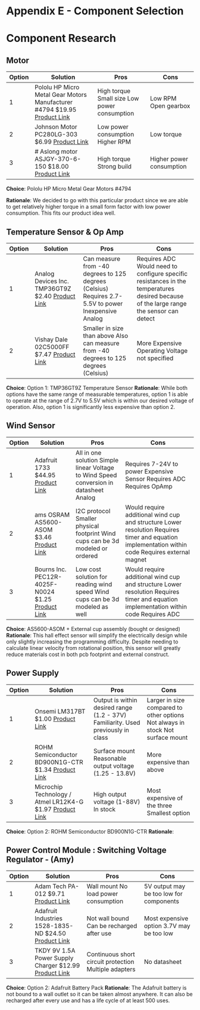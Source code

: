 # Appendix E - Component Selection


# Component Research
## Motor 

| Option | Solution   | Pros            | Cons          |
|--------|---------------------------------------------------------------------------------|----------------------------------------------|---------------------------|
| 1 | Pololu  HP Micro Metal Gear Motors Manufacturer #4794 $19.95 [Product Link](https://www.digikey.com/en/products/detail/pololu-corporation/4794/10450215) | High torque Small size Low power consumption	 | Low RPM Open gearbox      |
| 2 | Johnson Motor PC280LG-303 $6.99 [Product Link](https://www.digikey.com/en/products/detail/johnson-motor/PC280LG-303/12719605?s=N4IgTCBcDaIAoGEwA4AMAZA4gWgMytxAF0BfIA)                            | Low power consumption Higher RPM             | Low torque                |
| 3  | # Aslong motor ASJGY-370-6-150  $18.00 [Product Link](https://www.digikey.com/en/products/detail/aslong-motor/ASJGY-370-6-150/17141533)                          | High torque Strong build                     | Higher power consumption  |

**Choice**: Pololu HP Micro Metal Gear Motors #4794

**Rationale**: We decided to go with this particular product since we are able to get relatively higher torque in a small form factor with low power consumption. This fits our product idea well. 


## Temperature Sensor & Op Amp 

| Option | Solution   |     Pros          | Cons      |
|--------|-----------------------------------------------------------------------|------------------------------------------------------------------------------------------------------|----------------------------------------------------------------------------------------------------------------------------------------|
| 1 | Analog Devices Inc. TMP36GT9Z $2.40 [Product Link](https://www.digikey.com/en/products/detail/analog-devices-inc./TMP36GT9Z/820404?utm_adgroup=Sensors%2C%20Transducers&utm_source=google&utm_medium=cpc&utm_campaign=Shopping_Supplier_Analog%20Devices_8100_Co-op&utm_term=&utm_content=Sensors%2C%20Transducers&gclid=CjwKCAiAuOieBhAIEiwAgjCvcsCZyWVeiyDcKQUVVTk8pV4ASd2GmkGpzxy_TOEjEfYKlqq3DK2GTBoC_5sQAvD_BwE)                 | Can measure from -40 degrees to 125 degrees (Celsius)  Requires 2.7-5.5V to power Inexpensive Analog | Requires ADC <br> Would need to configure specific resistances in the temperatures desired because of the large range the sensor can detect |
| 2 |  Vishay Dale 02C5000FF $7.47 [Product Link](https://www.digikey.com/en/products/detail/vishay-dale/02C5000FF/7102168?utm_adgroup=Sensors&utm_source=google&utm_medium=cpc&utm_campaign=Shopping_Supplier_Vishay&utm_term=&utm_content=Sensors&gclid=CjwKCAiAuOieBhAIEiwAgjCvcjanU_nYK6sKSd_tNL7Bc9r0mU-zho8bE9Sww9H88CmrueyUZ3rF7xoCSCEQAvD_BwE)                         | Smaller in size than above Also can measure from -40 degrees to 125 degrees (Celsius)                | More Expensive Operating Voltage not specified                                                                                         |


**Choice**: Option 1: TMP36GT9Z Temperature Sensor
**Rationale**: While both options have the same range of measurable temperatures, option 1 is able to operate at the range of 2.7V to 5.5V which is within our desired voltage of operation. Also, option 1 is significantly less expensive than option 2.

## Wind Sensor

| Option | Solution                                                                                                        | Pros                                                                                   | Cons                                                                                                                                             |
|--------|-----------------------------------------------------------------------------------------------------------------|----------------------------------------------------------------------------------------|--------------------------------------------------------------------------------------------------------------------------------------------------|
| 1 |  Adafruit 1733 $44.95 [Product Link](https://www.digikey.com/en/products/detail/adafruit-industries-llc/1733/5356813)                                                                          | All in one solution Simple linear Voltage to Wind Speed conversion in datasheet Analog | Requires 7-24V to power Expensive Sensor Requires ADC Requires OpAmp                                                                             |
| 2 | ams OSRAM AS5600-ASOM $3.46 [Product Link](https://www.digikey.com/en/products/detail/ams-osram/AS5600-ASOM/4914332)          | I2C protocol Smaller physical footprint Wind cups can be 3d modeled or ordered         | Would require additional wind cup and structure Lower resolution Requires timer and equation implementation within code Requires external magnet |
| 3 | Bourns Inc. PEC12R-4025F-N0024 $1.25 [Product Link](https://www.digikey.com/en/products/detail/bourns-inc/PEC12R-4025F-N0024/4499645) | Low cost solution for reading wind speed Wind cups can be 3d modeled as well           | Would require additional wind cup and structure Lower resolution Requires timer and equation implementation within code Requires ADC             |


**Choice**: AS5600-ASOM + External cup assembly (bought or designed)
**Rationale**: This hall effect sensor will simplify the electrically design while only slightly increasing the programming difficulty. Despite needing to calculate linear velocity from rotational position, this sensor will greatly reduce materials cost in both pcb footprint and external construct.


## Power Supply 

| Option | Solution                                                 | Pros                                                                             | Cons                                                                            |
|--------|----------------------------------------------------------|----------------------------------------------------------------------------------|---------------------------------------------------------------------------------|
| 1  | Onsemi LM317BT $1.00 [Product Link](https://www.mouser.com/ProductDetail/onsemi/LM317BT?qs=2OtswVQKCOFqwWAJL8KJcQ%3D%3D)                 | Output is within desired range (1.2 - 37V) Familiarity. Used previously in class | Larger in size compared to other options  Not always in stock Not surface mount |
| 2 | ROHM Semiconductor BD900N1G-CTR $1.34 [Product Link](https://www.mouser.com/ProductDetail/ROHM-Semiconductor/BD900N1G-CTR?qs=tlsG%2FOw5FFj5wsaHI6szYQ%3D%3D )       | Surface mount Reasonable output voltage (1.25 - 13.8V)                           | More expensive than above                                                       |
| 3 | Microchip Technology / Atmel LR12K4-G $1.97 [Product Link](https://www.digikey.com/en/products/detail/texas-instruments/LM340T-5-0-NOPB/6237?utm_adgroup=Texas%20Instruments&utm_source=google&utm_medium=cpc&utm_campaign=Dynamic%20Search_EN_Focus%20Suppliers&utm_term=&utm_content=Texas%20Instruments&gclid=Cj0KCQiA4aacBhCUARIsAI55maFnEFSxY9Nrp74SMGPRYId6pp5bPTp1S4CAfAtAoHT3UKIn8THIalcaAgYoEALw_wcB)  | High output voltage (1-88V) In stock                                             | Most expensive of the three Smallest option                                     |

**Choice**: Option 2: ROHM Semiconductor BD900N1G-CTR
**Rationale**:

## Power Control Module : Switching Voltage Regulator - (Amy)

| Option | Solution                                              | Pros                                                  | Cons                                       |
|--------|-------------------------------------------------------|-------------------------------------------------------|--------------------------------------------|
| 1 |  Adam Tech PA-012 $9.71 [Product Link](https://www.digikey.com/en/products/detail/adam-tech/PA-012/14317019)             | Wall mount No load power consumption                  | 5V output may be too low for components    |
| 2 | Adafruit Industries 1528-1835-ND $24.50 [Product Link](https://www.digikey.com/en/products/detail/adafruit-industries-llc/353/5054549)| Not wall bound Can be recharged after use             | Most expensive option  3.7V may be too low |
| 3 | TKDY 9V 1.5A Power Supply Charger  $12.99 [Product Link](https://www.amazon.com/Adapter-Switching-Transformer-Charger-Certificate/dp/B08F78R13B/ref=pd_lpo_1?pd_rd_w=SALEX&content-id=amzn1.sym.116f529c-aa4d-4763-b2b6-4d614ec7dc00&pf_rd_p=116f529c-aa4d-4763-b2b6-4d614ec7dc00&pf_rd_r=K8CAXBE8ZR889PMYWN45&pd_rd_wg=VDzOb&pd_rd_r=45420db3-0978-4b0b-aca4-bb7349181a80&pd_rd_i=B08F78R13B&th=1) | Continuous short circuit protection Multiple adapters | No datasheet                               |

**Choice**: Option 2: Adafruit Battery Pack
**Rationale**: The Adafruit battery is not bound to a wall outlet so it can be taken almost anywhere. It can also be recharged after every use and has a life cycle of at least 500 uses.

